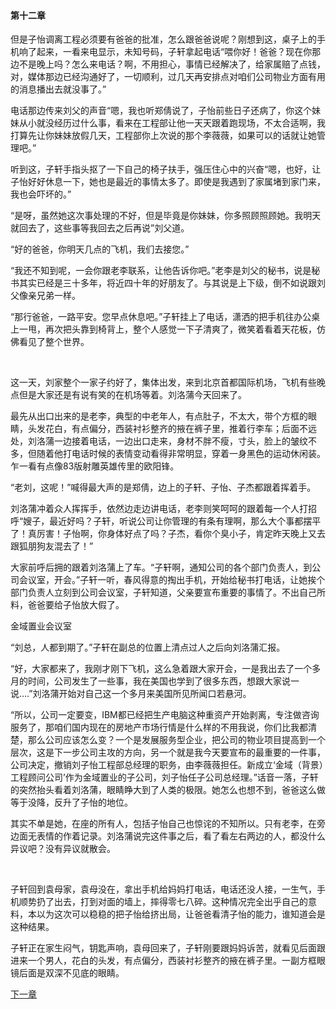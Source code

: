 #### 第十二章

但是子怡调离工程必须要有爸爸的批准，怎么跟爸爸说呢？刚想到这，桌子上的手机响了起来，一看来电显示，未知号码，子轩拿起电话“喂你好！爸爸？现在你那边不是晚上吗？怎么来电话？啊，不用担心，事情已经解决了，给家属赔了点钱，对，媒体那边已经沟通好了，一切顺利，过几天再安排点对咱们公司物业方面有用的消息播出去就没事了。”

电话那边传来刘父的声音“嗯，我也听郑倩说了，子怡前些日子还病了，你这个妹妹从小就没经历过什么事，看来在工程部让他一天天跟着跑现场，不太合适啊，我打算先让你妹妹放假几天，工程部你上次说的那个李薇薇，如果可以的话就让她管理吧。”

听到这，子轩手指头抠了一下自己的椅子扶手，强压住心中的兴奋“嗯，也好，让子怡好好休息一下，她也是最近的事情太多了。即使是我遇到了家属堵到家门来，我也会吓坏的。”

“是呀，虽然她这次事处理的不好，但是毕竟是你妹妹，你多照顾照顾她。我明天就回去了，这些事等我回去之后再说”刘父道。

“好的爸爸，你明天几点的飞机，我们去接您。”

“我还不知到呢，一会你跟老李联系，让他告诉你吧。”老李是刘父的秘书，说是秘书其实已经是三十多年，将近四十年的好朋友了。与其说是上下级，倒不如说跟刘父像亲兄弟一样。

“那行爸爸，一路平安。您早点休息吧。”子轩挂上了电话，潇洒的把手机往办公桌上一甩，再次把头靠到椅背上，整个人感觉一下子清爽了，微笑着看着天花板，仿佛看见了整个世界。

 

这一天，刘家整个一家子约好了，集体出发，来到北京首都国际机场，飞机有些晚点但是大家还是有说有笑的在机场等着。刘洛蒲今天回来了。

最先从出口出来的是老李，典型的中老年人，有点肚子，不太大，带个方框的眼睛，头发花白，有点偏分，西装衬衫整齐的掖在裤子里，推着行李车；后面不远处，刘洛蒲一边接着电话，一边出口走来，身材不胖不瘦，寸头，脸上的皱纹不多，但随着他打电话时候的表情变动看得非常明显，穿着一身黑色的运动休闲装。乍一看有点像83版射雕英雄传里的欧阳锋。

“老刘，这呢！”喊得最大声的是郑倩，边上的子轩、子怡、子杰都跟着挥着手。

刘洛蒲冲着众人挥挥手，依然边走边讲电话，老李则笑呵呵的跟着每一个人打招呼“嫂子，最近好吗？子轩，听说公司让你管理的有条有理啊，那么大个事都摆平了！真厉害！子怡啊，你身体好点了吗？子杰，看你个臭小子，肯定昨天晚上又去跟狐朋狗友混去了！”

大家前呼后拥的跟着刘洛蒲上了车。“子轩啊，通知公司的各个部门负责人，到公司会议室，开会。”子轩一听，春风得意的掏出手机，开始给秘书打电话，让她挨个部门负责人立刻到公司会议室，子轩知道，父亲要宣布重要的事情了。不出自己所料，爸爸要给子怡放大假了。

金域置业会议室

“刘总，人都到期了。”子轩在副总的位置上清点过人之后向刘洛蒲汇报。

“好，大家都来了，我刚才刚下飞机，这么急着跟大家开会，一是我出去了一个多月的时间，公司发生了一些事，我在美国也学到了很多东西，想跟大家说一说….”刘洛蒲开始对自己这一个多月来美国所见所闻口若悬河。

“所以，公司一定要变，IBM都已经把生产电脑这种重资产开始剥离，专注做咨询服务了，那咱们国内现在的房地产市场行情是什么样的不用我说，你们比我都清楚，那么公司应该怎么变？一个是发展服务型企业，把公司的物业项目提高到一个层次，这是下一步公司主攻的方向，另一个就是我今天要宣布的最重要的一件事，公司决定，撤销刘子怡工程部总经理的职务，由李薇薇担任。新成立‘金域（背景）工程顾问公司’作为金域置业的子公司，刘子怡任子公司总经理。”话音一落，子轩的突然抬头看着刘洛蒲，眼睛睁大到了人类的极限。她怎么也想不到，爸爸这么做等于没降，反升了子怡的地位。

其实不单是她，在座的所有人，包括子怡自己也惊诧的不知所以。只有老李，在旁边面无表情的作着记录。刘洛蒲说完这件事之后，看了看左右两边的人，都没什么异议吧？没有异议就散会。

 

子轩回到袁母家，袁母没在，拿出手机给妈妈打电话，电话还没人接，一生气，手机顺势扔了出去，打到对面的墙上，摔得零七八碎。这种情况完全出乎自己的意料，本以为这次可以稳稳的把子怡给挤出局，让爸爸看清子怡的能力，谁知道会是这种结果。

子轩正在家生闷气，钥匙声响，袁母回来了，子轩刚要跟妈妈诉苦，就看见后面跟进来一个男人，花白的头发，有点偏分，西装衬衫整齐的掖在裤子里。一副方框眼镜后面是双深不见底的眼睛。

[下一章]()
